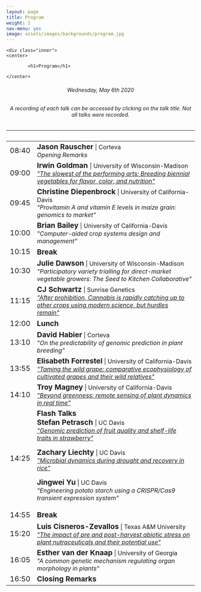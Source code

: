 ```yaml
---
layout: page
title: Program
weight: 2
nav-menu: yes
image: assets/images/backgrounds/program.jpg
---
```


<!-- Main -->
<div id="main" class="alt">

<!-- One -->

	<div class="inner">
	<center>

			<h1>Program</h1>

	</center>

<!-- Content -->
<!-- Table -->
<center><h6> Wednesday, May 6th 2020 </h6></center>
<center><h6> A recording of each talk can be accessed by clicking on the talk title. Not all talks were recorded. </h6></center>
<h6>
<center>
<!-- Commented out room location and parking information -->
<!-- <a style="color:#c99700;" href="http://campusmap.ucdavis.edu/?b=223"> Multipurpose Room, UC Davis Student Community Center </a> 
&nbsp;&nbsp;&nbsp; | &nbsp;&nbsp;&nbsp;
<a style="color:#c99700;" href="http://taps.ucdavis.edu/parking/information/maps">UC Davis parking information</a> 
<h6>Wednesday, May 6th 2020 <h6> &nbsp;&nbsp;&nbsp; | &nbsp;&nbsp;&nbsp;
<a style="color:#c99700;" href=""> View the symposium </a> 
</center>-->

<div class="table-wrapper">
	<table>
		<thead>
			<tr>
				<th>&nbsp;</th>
				<th>&nbsp;</th>
			</tr>
		</thead>
		<tbody>

<!-- <tr>
<td style="font-size:120%;">08:00</td>
<td><i>Registration</i></td>
</tr> -->

<tr>
  <td style="font-size:120%;">08:40</td>
  <td> <b style="font-size:120%;">Jason Rauscher</b> | Corteva<br>        
  <i>Opening Remarks</i></td>
</tr>

<tr>
  <td style="font-size:120%;">09:00</td>
  <td><b style="font-size:120%;"> Irwin Goldman </b> | University of Wisconsin-Madison <br>  
    <a href = "https://youtu.be/tFPp7cqv3dQ" target="_blank">
      <i>"The slowest of the performing arts: Breeding biennial vegetables for flavor, color, and nutrition"</i> 
    </a>
  </td>
</tr>

<tr>
  <td style="font-size:120%;">09:45</td>
  <td> <b style="font-size:120%;">Christine Diepenbrock</b> | University of California-Davis<br>  
  <i>"Provitamin A and vitamin E levels in maize grain: genomics to market"</i></td>
</tr>

<tr>
  <td style="font-size:120%;">10:00</td>
  <td> <b style="font-size:120%;">Brian Bailey</b> | University of California-Davis<br> 
  <i>"Computer-aided crop systems design and management"</i></td>
</tr>

<tr>
  <td style="font-size:120%;">10:15</td>
  <td><b style="font-size:120%;"> Break </b> <!--| <b style="font-size:120%;">Poster Access</b>--></td>
</tr>

<tr>
  <td style="font-size:120%;">10:30</td>
  <td> <b style="font-size:120%;">Julie Dawson</b> | University of Wisconsin-Madison<br>  
  <i>"Participatory variety trialling for direct-market vegetable growers: The Seed to Kitchen Collaborative"</i></td>
</tr>

<tr>
  <td style="font-size:120%;">11:15</td>
  <td><b style="font-size:120%;">CJ Schwartz</b> | Sunrise Genetics<br>  
  <a href = "https://youtu.be/FY5dApL8REw" target="_blank"><i>"After prohibition, Cannabis is rapidly catching up to other crops using modern science, but hurdles remain"</i></a>
  </td>
</tr>



<tr>
  <td style="font-size:120%;">12:00</td>
  <td><b style="font-size:120%;">Lunch</b> <!--| <b style="font-size:120%;">Poster Access</b>--></td>
</tr>

<tr>
  <td style="font-size:120%;">13:10</td>
  <td> <b style="font-size:120%;">David Habier</b> | Corteva<br>  
  <i>"On the predictability of genomic prediction in plant breeding"</i></td>
</tr>

<tr>
  <td style="font-size:120%;">13:55</td>
  <td> <b style="font-size:120%;">Elisabeth Forrestel</b> | University of California-Davis<br>  
  <a href = "https://youtu.be/pVYwK-ucY70" target="_blank"><i>"Taming the wild grape: comparative ecophysiology of cultivated grapes and their wild relatives"</i></a></td>
</tr>

<tr>
  <td style="font-size:120%;">14:10</td>
  <td> <b style="font-size:120%;">Troy Magney</b> | University of California-Davis<br>  
  <a href = "https://youtu.be/sJ8HFl3VuAE" target="_blank"><i>"Beyond greenness: remote sensing of plant dynamics in real time"</i></a></td>
</tr>

<tr>
<td style="font-size:120%;">14:25</td>
<td><b style="font-size:120%;">Flash Talks</b> <br> 
<b style="font-size:120%;">Stefan Petrasch </b> | UC Davis<br>
<a href = "https://youtu.be/KjL3QBg2cRA" target="_blank"><i> "Genomic prediction of fruit quality and shelf-life traits in strawberry"</i></a> <br>

<b style="font-size:120%;">Zachary Liechty</b> | UC Davis<br> 
<a href = "https://youtu.be/HQxFpAwAKFg" target="_blank"><i> "Microbial dynamics during drought and recovery in rice"</i></a> <br>

<b style="font-size:120%;">Jingwei Yu</b> | UC Davis<br> <i> "Engineering potato starch using a CRISPR/Cas9 transient expression system" </i></td>
</tr>


<tr>
  <td style="font-size:120%;">14:55</td>
  <td><b style="font-size:120%;">Break</b> </td>
</tr>


<tr>
  <td style="font-size:120%;">15:20</td>
  <td> <b style="font-size:120%;">Luis Cisneros-Zevallos</b> | Texas A&M University<br>  
  <a href = "https://youtu.be/EAXamrSmNG0"><i>"The impact of pre and post-harvest abiotic stress on plant nutraceuticals and their potential use"</i></td></a>
</tr>

<tr>
  <td style="font-size:120%;">16:05</td>
  <td> <b style="font-size:120%;">Esther van der Knaap</b> | University of Georgia<br> 
  <i>"A common genetic mechanism regulating organ morphology in plants"</i></td>
</tr>

<tr>
    <td style="font-size:120%;">16:50</td>
    <td><b style="font-size:120%;">Closing Remarks</b> </td>
</tr>

</tbody>
</table>
</div>
<!--</h6>-->
<!-- Commented out lunch and memorabilia note -->
<!--<p style="text-align: left;"><i> - Lunch for first 200 attendees and memorabilia provided</i></p> -->

<!--</div>
</div> -->
